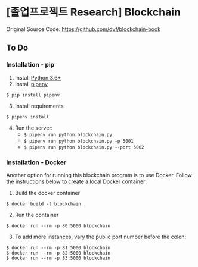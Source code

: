 # [졸업프로젝트 Research] Blockchain

Original Source Code: https://github.com/dvf/blockchain-book

## To Do

### Installation - pip

1. Install [Python 3.6+](https://www.python.org/downloads/)
2. Install [pipenv](https://github.com/kennethreitz/pipenv)

```
$ pip install pipenv
```

3. Install requirements

```
$ pipenv install
```

4. Run the server:
   - `$ pipenv run python blockchain.py`
   - `$ pipenv run python blockchain.py -p 5001`
   - `$ pipenv run python blockchain.py --port 5002`

### Installation - Docker

Another option for running this blockchain program is to use Docker. Follow the instructions below to create a local Docker container:

1. Build the docker container

```
$ docker build -t blockchain .
```

2. Run the container

```
$ docker run --rm -p 80:5000 blockchain
```

3. To add more instances, vary the public port number before the colon:

```
$ docker run --rm -p 81:5000 blockchain
$ docker run --rm -p 82:5000 blockchain
$ docker run --rm -p 83:5000 blockchain
```
